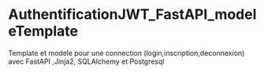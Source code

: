 # AuthentificationJWT_FastAPI_modeleTemplate
 Template et modele pour une connection (login,inscription,deconnexion) avec FastAPI ,Jinja2, SQLAlchemy et Postgresql
